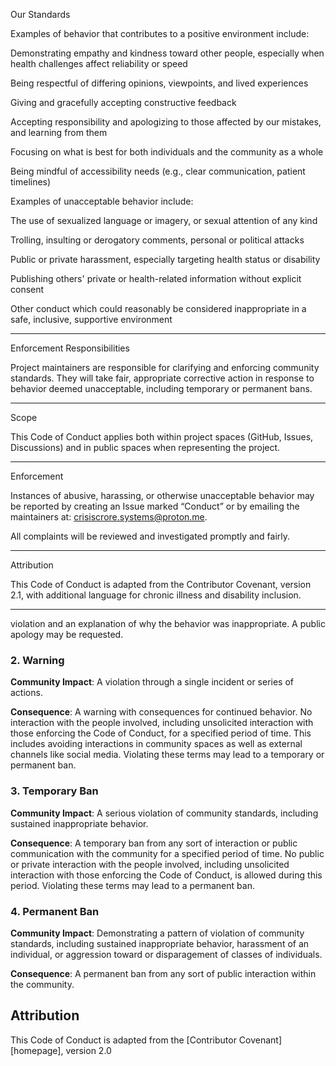 Our Standards

Examples of behavior that contributes to a positive environment include:

Demonstrating empathy and kindness toward other people, especially when health challenges affect reliability or speed

Being respectful of differing opinions, viewpoints, and lived experiences

Giving and gracefully accepting constructive feedback

Accepting responsibility and apologizing to those affected by our mistakes, and learning from them

Focusing on what is best for both individuals and the community as a whole

Being mindful of accessibility needs (e.g., clear communication, patient timelines)


Examples of unacceptable behavior include:

The use of sexualized language or imagery, or sexual attention of any kind

Trolling, insulting or derogatory comments, personal or political attacks

Public or private harassment, especially targeting health status or disability

Publishing others' private or health-related information without explicit consent

Other conduct which could reasonably be considered inappropriate in a safe, inclusive, supportive environment



---

Enforcement Responsibilities

Project maintainers are responsible for clarifying and enforcing community standards. They will take fair, appropriate corrective action in response to behavior deemed unacceptable, including temporary or permanent bans.


---

Scope

This Code of Conduct applies both within project spaces (GitHub, Issues, Discussions) and in public spaces when representing the project.


---

Enforcement

Instances of abusive, harassing, or otherwise unacceptable behavior may be reported by creating an Issue marked “Conduct” or by emailing the maintainers at: crisiscrore.systems@proton.me.

All complaints will be reviewed and investigated promptly and fairly.


---

Attribution

This Code of Conduct is adapted from the Contributor Covenant, version 2.1, with additional language for chronic illness and disability inclusion.


---

violation and an explanation of why the
behavior was inappropriate. A public apology may be requested.

### 2. Warning

**Community Impact**: A violation through a single incident or series
of actions.

**Consequence**: A warning with consequences for continued behavior. No
interaction with the people involved, including unsolicited interaction with
those enforcing the Code of Conduct, for a specified period of time. This
includes avoiding interactions in community spaces as well as external channels
like social media. Violating these terms may lead to a temporary or
permanent ban.

### 3. Temporary Ban

**Community Impact**: A serious violation of community standards, including
sustained inappropriate behavior.

**Consequence**: A temporary ban from any sort of interaction or public
communication with the community for a specified period of time. No public or
private interaction with the people involved, including unsolicited interaction
with those enforcing the Code of Conduct, is allowed during this period.
Violating these terms may lead to a permanent ban.

### 4. Permanent Ban

**Community Impact**: Demonstrating a pattern of violation of community
standards, including sustained inappropriate behavior,  harassment of an
individual, or aggression toward or disparagement of classes of individuals.

**Consequence**: A permanent ban from any sort of public interaction within
the community.

## Attribution

This Code of Conduct is adapted from the [Contributor Covenant][homepage],
version 2.0
